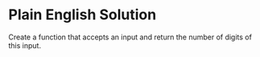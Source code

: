 # Plain English Solution

Create a function that accepts an input and return the number of digits of this input.
